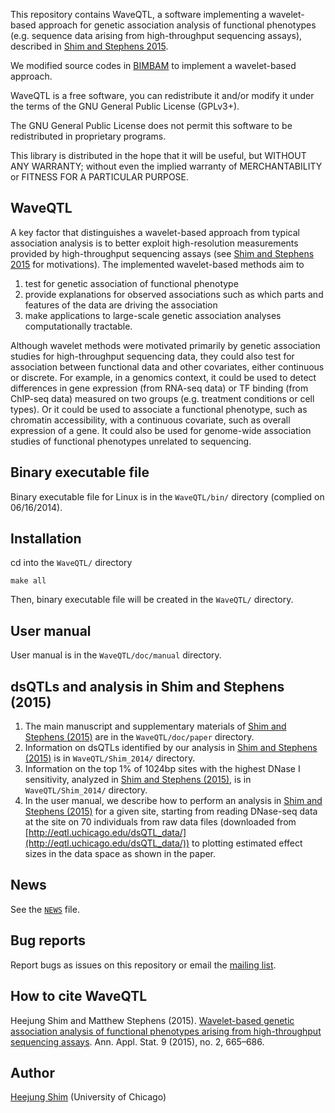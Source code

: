 
This repository contains WaveQTL, a software implementing a wavelet-based approach for genetic association analysis of functional phenotypes (e.g. sequence data arising from high-throughput sequencing assays), described in [Shim and Stephens 2015](http://projecteuclid.org/euclid.aoas/1437397106).

We modified source codes in [BIMBAM](http://www.haplotype.org/bimbam.html) to implement a wavelet-based approach.

WaveQTL is a free software, you can redistribute it and/or modify it under
the terms of the GNU General Public License (GPLv3+).

The GNU General Public License does not permit this software to be
redistributed in proprietary programs.

This library is distributed in the hope that it will be useful, but
WITHOUT ANY WARRANTY; without even the implied warranty of
MERCHANTABILITY or FITNESS FOR A PARTICULAR PURPOSE.

## WaveQTL

A key factor that distinguishes a wavelet-based approach from typical association analysis is to better exploit high-resolution measurements provided by high-throughput sequencing assays (see [Shim and Stephens 2015](http://projecteuclid.org/euclid.aoas/1437397106) for motivations). The implemented wavelet-based methods aim to  

1. test for genetic association of functional phenotype
2. provide explanations for observed associations such as which parts and features of the data are driving the association
3. make applications to large-scale genetic association analyses computationally tractable.

Although wavelet methods were motivated primarily by genetic association studies for high-throughput sequencing data, they could also test for association between functional data and
other covariates, either continuous or discrete. For example, in a genomics context, it could be used to detect differences in gene expression (from RNA-seq data) or TF binding (from ChIP-seq data) measured on two groups (e.g. treatment conditions or cell types). Or it could be used to associate a functional phenotype, such as chromatin accessibility, with a continuous covariate, such as overall expression of a gene. It could also be used for genome-wide association studies of functional phenotypes unrelated to sequencing.
 
## Binary executable file

Binary executable file for Linux is in the `WaveQTL/bin/` directory (complied on 06/16/2014).

## Installation

cd into the `WaveQTL/` directory

    make all

Then, binary executable file will be created in the `WaveQTL/` directory.

## User manual 

User manual is in the `WaveQTL/doc/manual` directory.

## dsQTLs and analysis in Shim and Stephens (2015)

1. The main manuscript and supplementary materials of [Shim and Stephens (2015)](http://projecteuclid.org/euclid.aoas/1437397106) are in the `WaveQTL/doc/paper` directory.
2. Information on dsQTLs identified by our analysis in [Shim and Stephens (2015)](http://projecteuclid.org/euclid.aoas/1437397106) is in `WaveQTL/Shim_2014/` directory.
3. Information on the top 1% of 1024bp sites with the highest DNase I sensitivity, analyzed in [Shim and Stephens (2015)](http://projecteuclid.org/euclid.aoas/1437397106), is in `WaveQTL/Shim_2014/` directory.
4. In the user manual, we describe how to perform an analysis in [Shim and Stephens (2015)](http://projecteuclid.org/euclid.aoas/1437397106) for a given site, starting from reading DNase-seq data at the site on 70 individuals from raw data files (downloaded from [http://eqtl.uchicago.edu/dsQTL_data/](http://eqtl.uchicago.edu/dsQTL_data/)) to plotting estimated effect sizes in the data space as shown in the paper. 

## News

See the [`NEWS`](https://github.com/heejungshim/WaveQTL/blob/master/NEWS) file.

## Bug reports

Report bugs as issues on this repository or email the [mailing list](https://groups.google.com/forum/?hl=en#!forum/waveqtlusers).

## How to cite WaveQTL

Heejung Shim and Matthew Stephens (2015). [Wavelet-based genetic association analysis of functional phenotypes arising from high-throughput sequencing assays](http://projecteuclid.org/euclid.aoas/1437397106). Ann. Appl. Stat. 9 (2015), no. 2, 665–686. 

## Author

[Heejung Shim](https://github.com/heejungshim) (University of Chicago)
